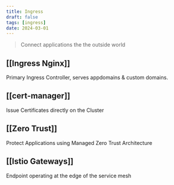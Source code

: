 ```yaml
---
title: Ingress
draft: false
tags: [ingress]
date: 2024-03-01
---
```


> Connect applications the the outside world

## [[Ingress Nginx]]
Primary Ingress Controller, serves appdomains & custom domains.

## [[cert-manager]]
Issue Certificates directly on the Cluster

## [[Zero Trust]]
Protect Applications using Managed Zero Trust Architecture

## [[Istio Gateways]]
Endpoint operating at the edge of the service mesh